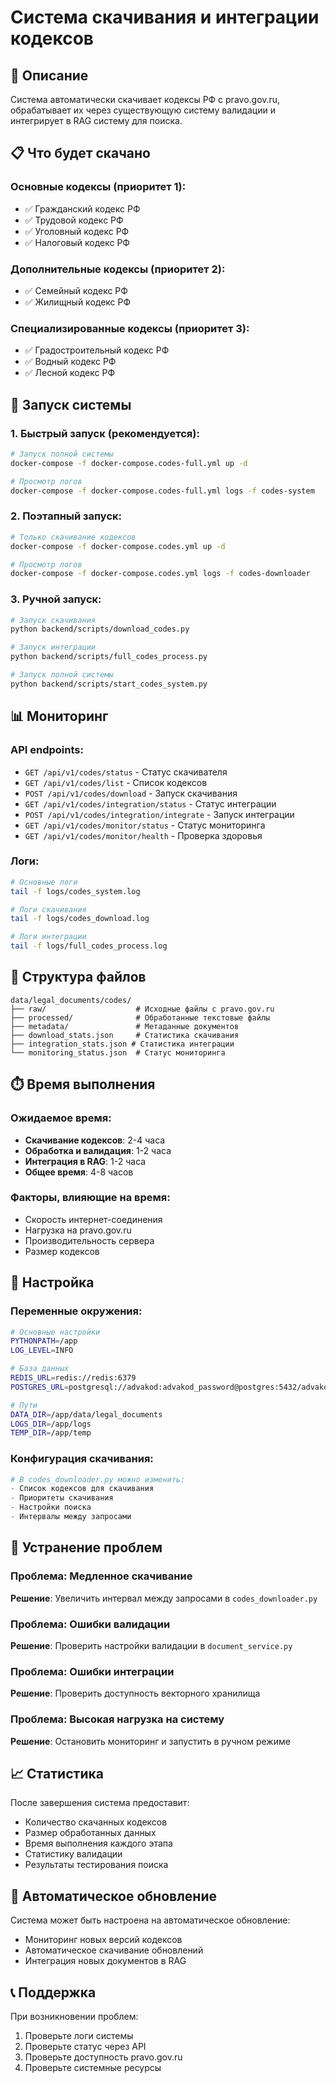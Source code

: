 # Система скачивания и интеграции кодексов

## 🎯 Описание

Система автоматически скачивает кодексы РФ с pravo.gov.ru, обрабатывает их через существующую систему валидации и интегрирует в RAG систему для поиска.

## 📋 Что будет скачано

### Основные кодексы (приоритет 1):
- ✅ Гражданский кодекс РФ
- ✅ Трудовой кодекс РФ  
- ✅ Уголовный кодекс РФ
- ✅ Налоговый кодекс РФ

### Дополнительные кодексы (приоритет 2):
- ✅ Семейный кодекс РФ
- ✅ Жилищный кодекс РФ

### Специализированные кодексы (приоритет 3):
- ✅ Градостроительный кодекс РФ
- ✅ Водный кодекс РФ
- ✅ Лесной кодекс РФ

## 🚀 Запуск системы

### 1. Быстрый запуск (рекомендуется):
```bash
# Запуск полной системы
docker-compose -f docker-compose.codes-full.yml up -d

# Просмотр логов
docker-compose -f docker-compose.codes-full.yml logs -f codes-system
```

### 2. Поэтапный запуск:
```bash
# Только скачивание кодексов
docker-compose -f docker-compose.codes.yml up -d

# Просмотр логов
docker-compose -f docker-compose.codes.yml logs -f codes-downloader
```

### 3. Ручной запуск:
```bash
# Запуск скачивания
python backend/scripts/download_codes.py

# Запуск интеграции
python backend/scripts/full_codes_process.py

# Запуск полной системы
python backend/scripts/start_codes_system.py
```

## 📊 Мониторинг

### API endpoints:
- `GET /api/v1/codes/status` - Статус скачивателя
- `GET /api/v1/codes/list` - Список кодексов
- `POST /api/v1/codes/download` - Запуск скачивания
- `GET /api/v1/codes/integration/status` - Статус интеграции
- `POST /api/v1/codes/integration/integrate` - Запуск интеграции
- `GET /api/v1/codes/monitor/status` - Статус мониторинга
- `GET /api/v1/codes/monitor/health` - Проверка здоровья

### Логи:
```bash
# Основные логи
tail -f logs/codes_system.log

# Логи скачивания
tail -f logs/codes_download.log

# Логи интеграции
tail -f logs/full_codes_process.log
```

## 📁 Структура файлов

```
data/legal_documents/codes/
├── raw/                    # Исходные файлы с pravo.gov.ru
├── processed/              # Обработанные текстовые файлы
├── metadata/               # Метаданные документов
├── download_stats.json     # Статистика скачивания
├── integration_stats.json # Статистика интеграции
└── monitoring_status.json  # Статус мониторинга
```

## ⏱️ Время выполнения

### Ожидаемое время:
- **Скачивание кодексов**: 2-4 часа
- **Обработка и валидация**: 1-2 часа  
- **Интеграция в RAG**: 1-2 часа
- **Общее время**: 4-8 часов

### Факторы, влияющие на время:
- Скорость интернет-соединения
- Нагрузка на pravo.gov.ru
- Производительность сервера
- Размер кодексов

## 🔧 Настройка

### Переменные окружения:
```bash
# Основные настройки
PYTHONPATH=/app
LOG_LEVEL=INFO

# База данных
REDIS_URL=redis://redis:6379
POSTGRES_URL=postgresql://advakod:advakod_password@postgres:5432/advakod_codes

# Пути
DATA_DIR=/app/data/legal_documents
LOGS_DIR=/app/logs
TEMP_DIR=/app/temp
```

### Конфигурация скачивания:
```python
# В codes_downloader.py можно изменить:
- Список кодексов для скачивания
- Приоритеты скачивания
- Настройки поиска
- Интервалы между запросами
```

## 🚨 Устранение проблем

### Проблема: Медленное скачивание
**Решение**: Увеличить интервал между запросами в `codes_downloader.py`

### Проблема: Ошибки валидации
**Решение**: Проверить настройки валидации в `document_service.py`

### Проблема: Ошибки интеграции
**Решение**: Проверить доступность векторного хранилища

### Проблема: Высокая нагрузка на систему
**Решение**: Остановить мониторинг и запустить в ручном режиме

## 📈 Статистика

После завершения система предоставит:
- Количество скачанных кодексов
- Размер обработанных данных
- Время выполнения каждого этапа
- Статистику валидации
- Результаты тестирования поиска

## 🔄 Автоматическое обновление

Система может быть настроена на автоматическое обновление:
- Мониторинг новых версий кодексов
- Автоматическое скачивание обновлений
- Интеграция новых документов в RAG

## 📞 Поддержка

При возникновении проблем:
1. Проверьте логи системы
2. Проверьте статус через API
3. Проверьте доступность pravo.gov.ru
4. Проверьте системные ресурсы
